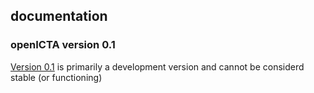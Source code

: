 ## documentation


### openICTA version 0.1
[Version 0.1](./docs/v01/readme.md) is primarily a development version and cannot be considerd stable (or functioning)
